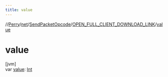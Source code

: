 ```yaml
---
title: value
---
```

//[Perry](../../../../index.html)/[net](../../index.html)/[SendPacketOpcode](../index.html)/[OPEN_FULL_CLIENT_DOWNLOAD_LINK](index.html)/[value](value.html)



# value



[jvm]\
var [value](value.html): [Int](https://kotlinlang.org/api/latest/jvm/stdlib/kotlin/-int/index.html)




